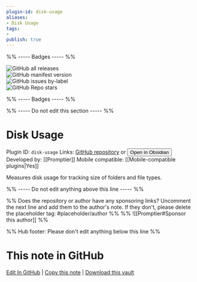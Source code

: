 ```yaml
---
plugin-id: disk-usage
aliases:
- Disk Usage
tags: 
- 
publish: true
---
```


%% ----- Badges ----- %%

![GitHub all releases](https://img.shields.io/github/downloads/Promptier/disk-usage/total?color=573E7A&logo=github&style=for-the-badge)   
![GitHub manifest version](https://img.shields.io/github/manifest-json/v/Promptier/disk-usage?color=573E7A&logo=github&style=for-the-badge)   
![GitHub issues by-label](https://img.shields.io/github/issues/Promptier/disk-usage/help%20wanted?color=573E7A&logo=github&style=for-the-badge)   
![GitHub Repo stars](https://img.shields.io/github/stars/Promptier/disk-usage?color=573E7A&logo=github&style=for-the-badge)

%% ----- Badges ----- %%

%% ----- Do not edit this section ----- %%

# Disk Usage

Plugin ID: `disk-usage`
Links: [GitHub repository](https://github.com/Promptier/disk-usage) or [<button id=HH>Open in Obsidian</button>](obsidian://show-plugin?id=disk-usage)
Developed by: [[Promptier]]
Mobile compatible: [[Mobile-compatible plugins|Yes]]

Measures disk usage for tracking size of folders and file types.

%% ----- Do not edit anything above this line ----- %% 

%% Does the repository or author have any sponsoring links? Uncomment the next line and add them to the author's note. If they don't, please delete the placeholder tag: #placeholder/author %%
%% ![[Promptier#Sponsor this author]] %%

%% Hub footer: Please don't edit anything below this line %%

# This note in GitHub

<span class="git-footer">[Edit In GitHub](https://github.dev/obsidian-community/obsidian-hub/blob/main/02%20-%20Community%20Expansions/02.05%20All%20Community%20Expansions/Plugins/disk-usage.md "git-hub-edit-note") | [Copy this note](https://raw.githubusercontent.com/obsidian-community/obsidian-hub/main/02%20-%20Community%20Expansions/02.05%20All%20Community%20Expansions/Plugins/disk-usage.md "git-hub-copy-note") | [Download this vault](https://github.com/obsidian-community/obsidian-hub/archive/refs/heads/main.zip "git-hub-download-vault") </span>
